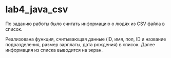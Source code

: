 # lab4_java_csv
 
 
По заданию работы было считать информацию о людях из CSV файла в список.

Реализована функция, считывающая данные (ID, имя, пол, ID и название подразделения, размер зарплаты, дата рождения) в список. Далее информация из списка выводится на экран.
